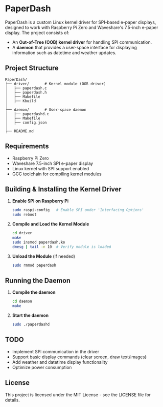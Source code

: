 # PaperDash

PaperDash is a custom Linux kernel driver for SPI-based e-paper displays, designed to work with Raspberry Pi Zero and Waveshare's 7.5-inch e-paper display. The project consists of:
- An **Out-of-Tree (OOB) kernel driver** for handling SPI communication.
- A **daemon** that provides a user-space interface for displaying information such as datetime and weather updates.

## Project Structure
```
PaperDash/
├── driver/       # Kernel module (OOB driver)
│   ├── paperdash.c
│   ├── paperdash.h
│   ├── Makefile
│   ├── Kbuild
│
├── daemon/       # User-space daemon
│   ├── paperdashd.c
│   ├── Makefile
│   ├── config.json
│
├── README.md
```

## Requirements
- Raspberry Pi Zero
- Waveshare 7.5-inch SPI e-paper display
- Linux kernel with SPI support enabled
- GCC toolchain for compiling kernel modules

## Building & Installing the Kernel Driver
1. **Enable SPI on Raspberry Pi**
   ```sh
   sudo raspi-config   # Enable SPI under 'Interfacing Options'
   sudo reboot
   ```
2. **Compile and Load the Kernel Module**
   ```sh
   cd driver
   make
   sudo insmod paperdash.ko
   dmesg | tail -n 10  # Verify module is loaded
   ```
3. **Unload the Module** (if needed)
   ```sh
   sudo rmmod paperdash
   ```

## Running the Daemon
1. **Compile the daemon**
   ```sh
   cd daemon
   make
   ```
2. **Start the daemon**
   ```sh
   sudo ./paperdashd
   ```

## TODO
- Implement SPI communication in the driver
- Support basic display commands (clear screen, draw text/images)
- Add weather and datetime display functionality
- Optimize power consumption

## License
This project is licensed under the MIT License - see the LICENSE file for details.


